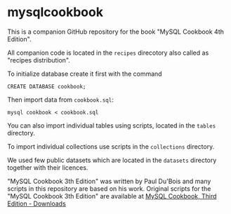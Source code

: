 # mysqlcookbook

This is a companion GitHub repository for the book "MySQL Cookbook 4th Edition". 

All companion code is located in the `recipes` direcotory also called as "recipes distribution".

To initialize database create it first with the command

```
CREATE DATABASE cookbook;
```

Then import data from `cookbook.sql`:

```
mysql cookbook < cookbook.sql
```

You can also import individual tables using scripts, located in the `tables` directory.

To import individual collections use scripts in the `collections` directory.

We used few public datasets which are located in the `datasets` directory together with their licences.

"MySQL Cookbook 3th Edition" was written by Paul Du'Bois and many scripts in this repository are based on his work. Original scripts for the "MySQL Cookbook 3th Edition" are available at [MySQL Cookbook, Third Edition - Downloads](http://www.kitebird.com/mysql-cookbook/downloads-3ed.php)
